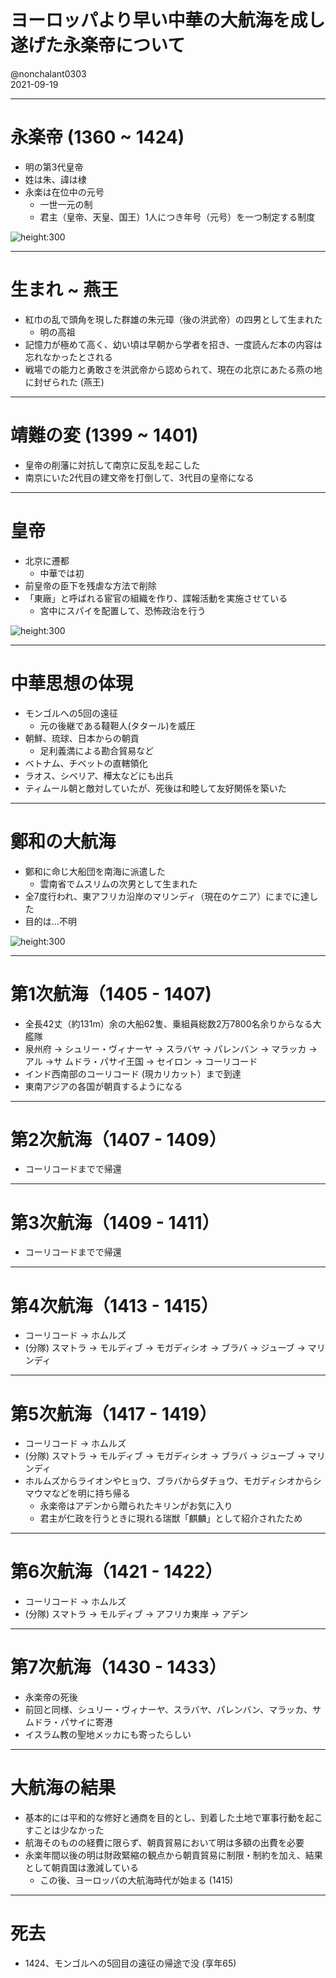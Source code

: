 # ヨーロッパより早い中華の大航海を成し遂げた永楽帝について
@nonchalant0303  
2021-09-19

---

# 永楽帝 (1360 ~ 1424)

- 明の第3代皇帝
- 姓は朱、諱は棣
- 永楽は在位中の元号
    - 一世一元の制
    - 君主（皇帝、天皇、国王）1人につき年号（元号）を一つ制定する制度

![height:300](ihara/eirakutei1.jpeg)

---

# 生まれ ~ 燕王

- 紅巾の乱で頭角を現した群雄の朱元璋（後の洪武帝）の四男として生まれた
    - 明の高祖
- 記憶力が極めて高く、幼い頃は早朝から学者を招き、一度読んだ本の内容は忘れなかったとされる
- 戦場での能力と勇敢さを洪武帝から認められて、現在の北京にあたる燕の地に封ぜられた (燕王)

---

# 靖難の変 (1399 ~ 1401)

- 皇帝の削藩に対抗して南京に反乱を起こした
- 南京にいた2代目の建文帝を打倒して、3代目の皇帝になる

---

# 皇帝

- 北京に遷都
    - 中華では初
- 前皇帝の臣下を残虐な方法で削除
- 「東廠」と呼ばれる宦官の組織を作り、諜報活動を実施させている
    - 宮中にスパイを配置して、恐怖政治を行う

![height:300](ihara/eirakutei2.png)

---

# 中華思想の体現

- モンゴルへの5回の遠征
    - 元の後継である韃靼人(タタール)を威圧
- 朝鮮、琉球、日本からの朝貢
    - 足利義満による勘合貿易など
- ベトナム、チベットの直轄領化
- ラオス、シベリア、樺太などにも出兵
- ティムール朝と敵対していたが、死後は和睦して友好関係を築いた

---

# 鄭和の大航海

- 鄭和に命じ大船団を南海に派遣した
    - 雲南省でムスリムの次男として生まれた
- 全7度行われ、東アフリカ沿岸のマリンディ（現在のケニア）にまでに達した
- 目的は...不明

![height:300](ihara/eirakutei3.jpeg)

---

# 第1次航海（1405 - 1407)

- 全長42丈（約131m）余の大船62隻、乗組員総数2万7800名余りからなる大艦隊
- 泉州府 → シュリー・ヴィナーヤ → スラバヤ → パレンバン → マラッカ → アル →サ ムドラ・パサイ王国 → セイロン → コーリコード
- インド西南部のコーリコード (現カリカット）まで到達
- 東南アジアの各国が朝貢するようになる

---

# 第2次航海（1407 - 1409）

- コーリコードまでで帰還

---

# 第3次航海（1409 - 1411）

- コーリコードまでで帰還

---

# 第4次航海（1413 - 1415）

- コーリコード → ホムルズ
- (分隊) スマトラ → モルディブ → モガディシオ → ブラバ → ジューブ → マリンディ

---

# 第5次航海（1417 - 1419）

- コーリコード → ホムルズ
- (分隊) スマトラ → モルディブ → モガディシオ → ブラバ → ジューブ → マリンディ
- ホルムズからライオンやヒョウ、ブラバからダチョウ、モガディシオからシマウマなどを明に持ち帰る
    - 永楽帝はアデンから贈られたキリンがお気に入り
    - 君主が仁政を行うときに現れる瑞獣「麒麟」として紹介されたため

---

# 第6次航海（1421 - 1422）

- コーリコード → ホムルズ
- (分隊) スマトラ → モルディブ → アフリカ東岸 → アデン

---

# 第7次航海（1430 - 1433）

- 永楽帝の死後
- 前回と同様、シュリー・ヴィナーヤ、スラバヤ、パレンバン、マラッカ、サムドラ・パサイに寄港
- イスラム教の聖地メッカにも寄ったらしい

---

# 大航海の結果

- 基本的には平和的な修好と通商を目的とし、到着した土地で軍事行動を起こすことは少なかった
- 航海そのものの経費に限らず、朝貢貿易において明は多額の出費を必要
- 永楽年間以後の明は財政緊縮の観点から朝貢貿易に制限・制約を加え、結果として朝貢国は激減している
    - この後、ヨーロッパの大航海時代が始まる (1415)

---

# 死去

- 1424、モンゴルへの5回目の遠征の帰途で没 (享年65)
